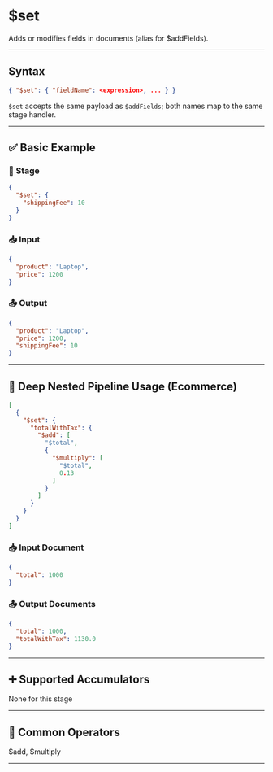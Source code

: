 # $set

Adds or modifies fields in documents (alias for $addFields).

---

## Syntax

```json
{ "$set": { "fieldName": <expression>, ... } }
```

`$set` accepts the same payload as `$addFields`; both names map to the same stage handler.

---

## ✅ Basic Example

### 📌 Stage

```json
{
  "$set": {
    "shippingFee": 10
  }
}
```

### 📥 Input

```json
{
  "product": "Laptop",
  "price": 1200
}
```

### 📤 Output

```json
{
  "product": "Laptop",
  "price": 1200,
  "shippingFee": 10
}
```

---

## 🧱 Deep Nested Pipeline Usage (Ecommerce)

```json
[
  {
    "$set": {
      "totalWithTax": {
        "$add": [
          "$total",
          {
            "$multiply": [
              "$total",
              0.13
            ]
          }
        ]
      }
    }
  }
]
```

### 📥 Input Document

```json
{
  "total": 1000
}
```

### 📤 Output Documents

```json
{
  "total": 1000,
  "totalWithTax": 1130.0
}
```

---

## ➕ Supported Accumulators

None for this stage

---

## 🔧 Common Operators

$add, $multiply

---
